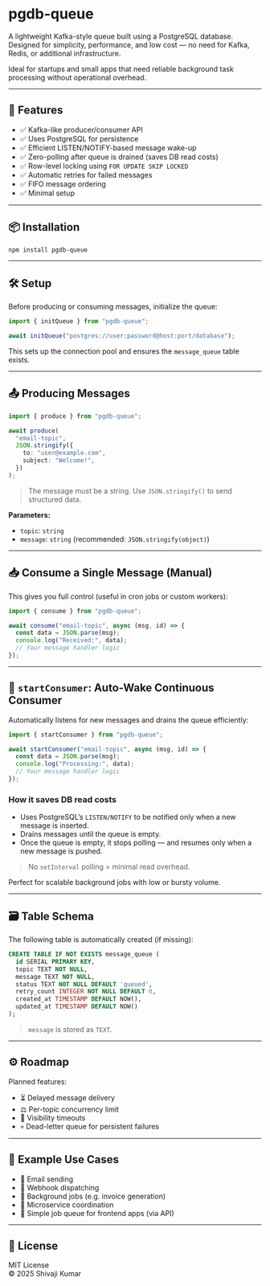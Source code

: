 # pgdb-queue

A lightweight Kafka-style queue built using a PostgreSQL database. Designed for simplicity, performance, and low cost — no need for Kafka, Redis, or additional infrastructure.

Ideal for startups and small apps that need reliable background task processing without operational overhead.

---

## 🚀 Features

- ✅ Kafka-like producer/consumer API
- ✅ Uses PostgreSQL for persistence
- ✅ Efficient LISTEN/NOTIFY-based message wake-up
- ✅ Zero-polling after queue is drained (saves DB read costs)
- ✅ Row-level locking using `FOR UPDATE SKIP LOCKED`
- ✅ Automatic retries for failed messages
- ✅ FIFO message ordering
- ✅ Minimal setup

---

## 📦 Installation

```bash
npm install pgdb-queue
```

---

## 🛠️ Setup

Before producing or consuming messages, initialize the queue:

```ts
import { initQueue } from "pgdb-queue";

await initQueue("postgres://user:password@host:port/database");
```

This sets up the connection pool and ensures the `message_queue` table exists.

---

## 📤 Producing Messages

```ts
import { produce } from "pgdb-queue";

await produce(
  "email-topic",
  JSON.stringify({
    to: "user@example.com",
    subject: "Welcome!",
  })
);
```

> The message must be a string. Use `JSON.stringify()` to send structured data.

**Parameters:**

- `topic`: `string`
- `message`: `string` (recommended: `JSON.stringify(object)`)

---

## 📥 Consume a Single Message (Manual)

This gives you full control (useful in cron jobs or custom workers):

```ts
import { consume } from "pgdb-queue";

await consume("email-topic", async (msg, id) => {
  const data = JSON.parse(msg);
  console.log("Received:", data);
  // Your message handler logic
});
```

---

## 🔁 `startConsumer`: Auto-Wake Continuous Consumer

Automatically listens for new messages and drains the queue efficiently:

```ts
import { startConsumer } from "pgdb-queue";

await startConsumer("email-topic", async (msg, id) => {
  const data = JSON.parse(msg);
  console.log("Processing:", data);
  // Your message handler logic
});
```

### How it saves DB read costs

- Uses PostgreSQL’s `LISTEN/NOTIFY` to be notified only when a new message is inserted.
- Drains messages until the queue is empty.
- Once the queue is empty, it stops polling — and resumes only when a new message is pushed.

> No `setInterval` polling = minimal read overhead.

Perfect for scalable background jobs with low or bursty volume.

---

## 🗃️ Table Schema

The following table is automatically created (if missing):

```sql
CREATE TABLE IF NOT EXISTS message_queue (
  id SERIAL PRIMARY KEY,
  topic TEXT NOT NULL,
  message TEXT NOT NULL,
  status TEXT NOT NULL DEFAULT 'queued',
  retry_count INTEGER NOT NULL DEFAULT 0,
  created_at TIMESTAMP DEFAULT NOW(),
  updated_at TIMESTAMP DEFAULT NOW()
);
```

> `message` is stored as `TEXT`.

---

## ⚙️ Roadmap

Planned features:

- ⏳ Delayed message delivery
- ⚖️ Per-topic concurrency limit
- 👀 Visibility timeouts
- 💀 Dead-letter queue for persistent failures

---

## 🧪 Example Use Cases

- 📧 Email sending
- 🔁 Webhook dispatching
- 🧾 Background jobs (e.g. invoice generation)
- 🔗 Microservice coordination
- 📲 Simple job queue for frontend apps (via API)

---

## 📄 License

MIT License  
© 2025 Shivaji Kumar
